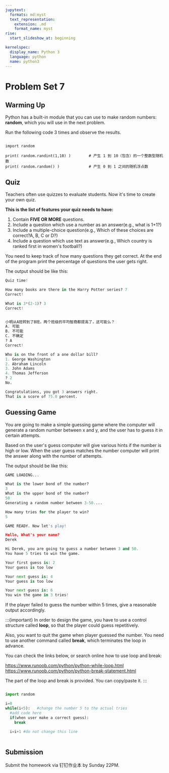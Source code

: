 ```yaml
---
jupytext:
  formats: md:myst
  text_representation:
    extension: .md
    format_name: myst
rise:
  start_slideshow_at: beginning

kernelspec:
  display_name: Python 3
  language: python
  name: python3
---
```


# Problem Set 7 #

## Warming Up ##
Python has a built-in module that you can use to make random numbers: **random**, which you will use in the next problem.

Run the following code 3 times and observe the results.

```{code-cell} python3

import random

print( random.randint(1,10) )        # 产生 1 到 10（包含）的一个整数型随机数  
print( random.random() )             # 产生 0 到 1 之间的随机浮点数

```

## Quiz ##

Teachers often use quizzes to evaluate students. Now it's time to create your own quiz.

**This is the list of features your quiz needs to have:**

1. Contain **FIVE OR MORE** questions. 
2. Include a question which use a number as an answer(e.g., what is 1+1?)
3. Include a multiple-choice question(e.g., Which of these choices are correct?A, B, C or D?)
4. Include a question which use text as answer(e.g., Which country is ranked first in women's football?)

You need to keep track of how many questions they get correct.
At the end of the program print the percentage of questions the user gets right.

The output should be like this:
```python
Quiz time!

How many books are there in the Harry Potter series? 7
Correct!

What is 3*(2-1)? 3
Correct!


小明从A班转到了B班，两个班级的平均智商都提高了，这可能么？
A. 可能
B. 不可能
C. 不确定
? A
Correct!

Who is on the front of a one dollar bill?
1. George Washington
2. Abraham Lincoln
3. John Adams
4. Thomas Jefferson
? 2
No.

Congratulations, you got 3 answers right.
That is a score of 75.0 percent.
```
## Guessing Game ##

You are going to make a simple guessing game where the computer will generate a random number between x and y, and the user has to guess it in certain attempts.

Based on the user's guess computer will give various hints if the number is high or low. When the user guess matches the number computer will print the answer along with the number of attempts.

The output should be like this:
```python
GAME LOADING...

What is the lower bond of the number? 
3
What is the upper bond of the number?
50
Generating a random number between 3-50....

How many tries for the player to win?
5

GAME READY. Now let's play!

Hello, What's your name?
Derek

Hi Derek, you are going to guess a number between 3 and 50.
You have 5 tries to win the game. 

Your first guess is: 2
Your guess is too low

Your next guess is: 4
Your guess is too low

Your next guess is: 6
You win the game in 3 tries!
```

If the player failed to guess the number within 5 times, give a reasonable output accordingly. 

:::{important}
In order to design the game, you have to use a control structure called **loop**, so that the player could guess repetitively. 

Also, you want to quit the game when player guessed the number. You need to use another command called **break**, which terminates the loop in advance.

You can check the links below, or search online how to use loop and break:

https://www.runoob.com/python/python-while-loop.html
https://www.runoob.com/python/python-break-statement.html

The part of the loop and break is provided. You can copy/paste it. 
:::

```python

import random

i=0
while(i<5):   #change the number 5 to the actual tries
  #add code here
  if(when user make a correct guess): 
    break  
    
  i=i+1 #do not change this line
    
```

## Submission ##

Submit the homework via 钉钉作业本 by Sunday 22PM. 
